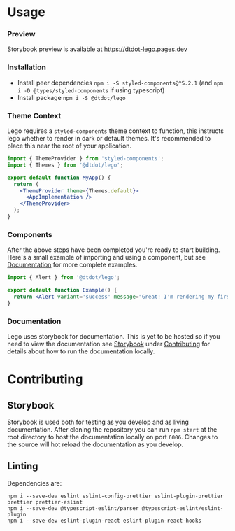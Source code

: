 # Usage

### Preview

Storybook preview is available at https://dtdot-lego.pages.dev

### Installation

- Install peer dependencies
  `npm i -S styled-components@^5.2.1` (and `npm i -D @types/styled-components` if using typescript)
- Install package
  `npm i -S @dtdot/lego`

### Theme Context

Lego requires a `styled-components` theme context to function, this instructs lego whether to render in dark or default themes. It's recommended to place this near the root of your application.

```jsx
import { ThemeProvider } from 'styled-components';
import { Themes } from '@dtdot/lego';

export default function MyApp() {
  return (
    <ThemeProvider theme={Themes.default}>
      <AppImplementation />
    </ThemeProvider>
  );
}
```

### Components

After the above steps have been completed you're ready to start building. Here's a small example of importing and using a component, but see [Documentation](#documentation) for more complete examples.

```jsx
import { Alert } from '@dtdot/lego';

export default function Example() {
  return <Alert variant='success' message="Great! I'm rendering my first lego component..." />;
}
```

### Documentation

Lego uses storybook for documentation. This is yet to be hosted so if you need to view the documentation see [Storybook](#storybook) under [Contributing](#contributing) for details about how to run the documentation locally.

# Contributing

## Storybook

Storybook is used both for testing as you develop and as living documentation. After cloning the repository you can run `npm start` at the root directory to host the documentation locally on port `6006`. Changes to the source will hot reload the documentation as you develop.

## Linting

Dependencies are:

```
npm i --save-dev eslint eslint-config-prettier eslint-plugin-prettier prettier prettier-eslint
npm i --save-dev @typescript-eslint/parser @typescript-eslint/eslint-plugin
npm i --save-dev eslint-plugin-react eslint-plugin-react-hooks
```

